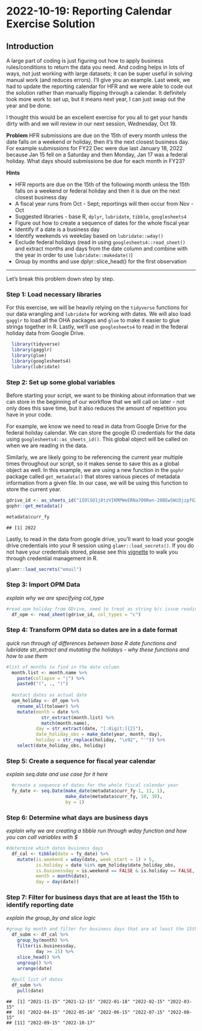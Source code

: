 2022-10-19: Reporting Calendar Exercise Solution
================

## Introduction

A large part of coding is just figuring out how to apply business
rules/conditions to return the data you need. And coding helps in lots
of ways, not just working with large datasets; it can be super useful in
solving manual work (and reduces errors). I’ll give you an example. Last
week, we had to update the reporting calendar for HFR and we were able
to code out the solution rather than manually flipping through a
calendar. It definitely took more work to set up, but it means next
year, I can just swap out the year and be done.

I thought this would be an excellent exercise for you all to get your
hands dirty with and we will review in our next session, Wednesday, Oct
19.

**Problem** HFR submissions are due on the 15th of every month unless
the date falls on a weekend or holiday, then it’s the next closest
business day. For example submissions for FY22 Dec were due last January
18, 2022 because Jan 15 fell on a Saturday and then Monday, Jan 17 was a
federal holiday. What days should submissions be due for each month in
FY23?

**Hints**

  - HFR reports are due on the 15th of the following month unless the
    15th falls on a weekend or federal holiday and then it is due on the
    next closest business day
  - A fiscal year runs from Oct - Sept; reportings will then occur from
    Nov - Oct
  - Suggested libraries - base R, `dplyr`, `lubridate`, `tibble`,
    `googlesheets4`
  - Figure out how to create a sequence of dates for the whole fiscal
    year
  - Identify if a date is a business day
  - Identify weekends vs weekday based on `lubridate::wday()`
  - Exclude federal holidays (read in using
    `googlesheets4::read_sheet()` and extract months and days from the
    date column and combine with the year in order to use
    `lubridate::makedate()`)
  - Group by months and use dplyr::slice\_head() for the first
    observation

-----

Let’s break this problem down step by step.

### Step 1: Load necessary libraries

For this exercise, we will be heavily relying on the `tidyverse`
functions for our data wrangling and `lubridate` for working with dates.
We will also load `gagglr` to load all the OHA packages and `glue` to
make it easier to glue strings together in R. Lastly, we’ll use
`googlesheets4` to read in the federal holiday data from Google Drive.

``` r
  library(tidyverse)
  library(gagglr)
  library(glue)
  library(googlesheets4)
  library(lubridate)
```

### Step 2: Set up some global variables

Before starting your script, we want to be thinking about information
that we can store in the beginning of our workflow that we will call on
later - not only does this save time, but it also reduces the amount of
repetition you have in your code.

For example, we know we need to read in data from Google Drive for the
federal holiday calendar. We can store the google ID credentials for the
data using `googlesheets4::as_sheets_id()`. This global object will be
called on when we are reading in the data.

Similarly, we are likely going to be referencing the current year
multiple times throughout our script, so it makes sense to save this as
a global object as well. In this example, we are using a new function in
the `gophr` package called `get_metadata()` that stores various pieces
of metadata information from a given file. In our case, we will be using
this function to store the current year.

``` r
gdrive_id <- as_sheets_id("1IOlSO1j8tzVIKMPWeERNa7O0Ren-28BEw5WiDjzpfGI")
gophr::get_metadata()
```

``` r
metadata$curr_fy
```

    ## [1] 2022

Lastly, to read in the data from google drive, you’ll want to load your
google drive credentials into your R session using
`glamr::load_secrets()`. If you do not have your credentials stored,
please see this
[vignette](https://usaid-oha-si.github.io/glamr/articles/credential-management.html)
to walk you through credential management in R.

``` r
glamr::load_secrets("email")
```

### Step 3: Import OPM Data

*explain why we are specifying col\_type*

``` r
#read opm holiday from GDrive, need to treat as string b/c issue reading date
  df_opm <- read_sheet(gdrive_id, col_types = "c")
```

### Step 4: Transform OPM data so dates are in a date format

*quick run through of differences between base R date functions and
lubridate* *str\_extract and mutating the holidays - why these functions
and how to use them*

``` r
#list of months to find in the date column
  month.list <- month.name %>%
    paste(collapse = "|") %>%
    paste0("(", ., ")")
  
  #extact dates as actual date
  opm_holiday <- df_opm %>%
    rename_all(tolower) %>%
    mutate(month = date %>%
             str_extract(month.list) %>%
             match(month.name),
           day = str_extract(date, "[:digit:]{2}"),
           date_holiday_obs = make_date(year, month, day),
           holiday = str_replace(holiday, "\x92", "'")) %>%
    select(date_holiday_obs, holiday)
```

### Step 5: Create a sequence for fiscal year calendar

*explain seq.date and use case for it here*

``` r
  #create a sequence of dates for the whole fiscal calendar year
  fy_date <- seq.Date(make_date(metadata$curr_fy-1, 11, 1), 
                      make_date(metadata$curr_fy, 10, 30), 
                      by = 1)
```

### Step 6: Determine what days are business days

*explain why we are creating a tibble* *run through wday function and
how you can call variables with $*

``` r
#determine which dates business days 
  df_cal <- tibble(date = fy_date) %>%
    mutate(is.weekend = wday(date, week_start = 1) > 5,
           is.holiday = date %in% opm_holiday$date_holiday_obs,
           is.businessday = is.weekend == FALSE & is.holiday == FALSE,
           month = month(date),
           day = day(date))
```

### Step 7: Filter for business days that are at least the 15th to identify reporting date

*explain the group\_by and slice logic*

``` r
#group by month and filter for business days that are at least the 15th & slice first day
  df_subm <- df_cal %>%
    group_by(month) %>%
    filter(is.businessday,
           day >= 15) %>%
    slice_head() %>%
    ungroup() %>%
    arrange(date)
  
  #pull list of dates
  df_subm %>% 
    pull(date)
```

    ##  [1] "2021-11-15" "2021-12-15" "2022-01-18" "2022-02-15" "2022-03-15"
    ##  [6] "2022-04-15" "2022-05-16" "2022-06-15" "2022-07-15" "2022-08-15"
    ## [11] "2022-09-15" "2022-10-17"
